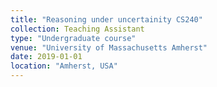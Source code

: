 ```yaml
---
title: "Reasoning under uncertainity CS240"
collection: Teaching Assistant
type: "Undergraduate course"
venue: "University of Massachusetts Amherst"
date: 2019-01-01
location: "Amherst, USA"
---
```

